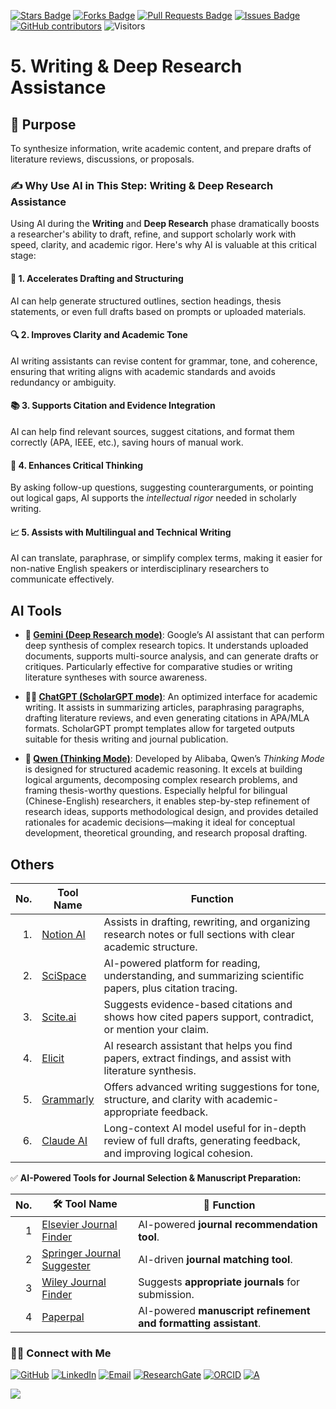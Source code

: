 <a href="https://github.com/drshahizan/short-course/stargazers"><img src="https://img.shields.io/github/stars/drshahizan/short-course" alt="Stars Badge"/></a>
<a href="https://github.com/drshahizan/short-course/network/members"><img src="https://img.shields.io/github/forks/drshahizan/short-course" alt="Forks Badge"/></a>
<a href="https://github.com/drshahizan/short-course/pulls"><img src="https://img.shields.io/github/issues-pr/drshahizan/short-course" alt="Pull Requests Badge"/></a>
<a href="https://github.com/drshahizan/short-course"><img src="https://img.shields.io/github/issues/drshahizan/short-course" alt="Issues Badge"/></a>
<a href="https://github.com/drshahizan/short-course/graphs/contributors"><img alt="GitHub contributors" src="https://img.shields.io/github/contributors/drshahizan/short-course?color=2b9348"></a>
![Visitors](https://api.visitorbadge.io/api/visitors?path=https%3A%2F%2Fgithub.com%2Fdrshahizan%2Fshort-course&labelColor=%23d9e3f0&countColor=%23697689&style=flat)

# 5. Writing & Deep Research Assistance

## 🔸 Purpose
To synthesize information, write academic content, and prepare drafts of literature reviews, discussions, or proposals.

### ✍️ Why Use AI in This Step: **Writing & Deep Research Assistance**

Using AI during the **Writing** and **Deep Research** phase dramatically boosts a researcher's ability to draft, refine, and support scholarly work with speed, clarity, and academic rigor. Here's why AI is valuable at this critical stage:


#### 🧠 1. **Accelerates Drafting and Structuring**
AI can help generate structured outlines, section headings, thesis statements, or even full drafts based on prompts or uploaded materials.


#### 🔍 2. **Improves Clarity and Academic Tone**
AI writing assistants can revise content for grammar, tone, and coherence, ensuring that writing aligns with academic standards and avoids redundancy or ambiguity.

#### 📚 3. **Supports Citation and Evidence Integration**
AI can help find relevant sources, suggest citations, and format them correctly (APA, IEEE, etc.), saving hours of manual work.

#### 🧩 4. **Enhances Critical Thinking**
By asking follow-up questions, suggesting counterarguments, or pointing out logical gaps, AI supports the *intellectual rigor* needed in scholarly writing.


#### 📈 5. **Assists with Multilingual and Technical Writing**
AI can translate, paraphrase, or simplify complex terms, making it easier for non-native English speakers or interdisciplinary researchers to communicate effectively.

## AI Tools
* **🔬 [Gemini (Deep Research mode)](./ai/gemini.md)**:
Google’s AI assistant that can perform deep synthesis of complex research topics. It understands uploaded documents, supports multi-source analysis, and can generate drafts or critiques. Particularly effective for comparative studies or writing literature syntheses with source awareness.

* **🧑‍🎓 [ChatGPT (ScholarGPT mode)](./ai/chatgpt.md)**:
An optimized interface for academic writing. It assists in summarizing articles, paraphrasing paragraphs, drafting literature reviews, and even generating citations in APA/MLA formats. ScholarGPT prompt templates allow for targeted outputs suitable for thesis writing and journal publication.

* **🧠 [Qwen (Thinking Mode)](./ai/qwen.md)**:
  Developed by Alibaba, Qwen’s *Thinking Mode* is designed for structured academic reasoning. It excels at building logical arguments, decomposing complex research problems, and framing thesis-worthy questions. Especially helpful for bilingual (Chinese-English) researchers, it enables step-by-step refinement of research ideas, supports methodological design, and provides detailed rationales for academic decisions—making it ideal for conceptual development, theoretical grounding, and research proposal drafting.


## Others

| No. |Tool Name                                  | Function |
| --: | ------------------------------------------------- | --------------------------------------------------------------------------------------------------------------------------- |
|  1. | [Notion AI](https://www.notion.so/product/ai) | Assists in drafting, rewriting, and organizing research notes or full sections with clear academic structure.               |
|  2. | [SciSpace](https://typeset.io/scispace/)      | AI-powered platform for reading, understanding, and summarizing scientific papers, plus citation tracing.                   |
|  3. | [Scite.ai](https://scite.ai/)                 | Suggests evidence-based citations and shows how cited papers support, contradict, or mention your claim.                    |
|  4. | [Elicit](https://elicit.org/)                 | AI research assistant that helps you find papers, extract findings, and assist with literature synthesis.                   |
|  5. | [Grammarly](https://www.grammarly.com/go)   | Offers advanced writing suggestions for tone, structure, and clarity with academic-appropriate feedback.                    |
|  6. | [Claude AI](https://claude.ai/)               | Long-context AI model useful for in-depth review of full drafts, generating feedback, and improving logical cohesion.       |

✅ **AI-Powered Tools for Journal Selection & Manuscript Preparation:**  

| No. | 🛠 **Tool Name** | 📖 **Function** | 
| ---: | ---------------- | ------------------ | 
| 1 | [Elsevier Journal Finder](https://journalfinder.elsevier.com/) | AI-powered **journal recommendation tool**. | 
| 2 | [Springer Journal Suggester](https://journalsuggester.springer.com/) | AI-driven **journal matching tool**. | 
| 3 | [Wiley Journal Finder](https://journalfinder.wiley.com/) | Suggests **appropriate journals** for submission. | 
| 4 | [Paperpal](https://www.paperpal.com/) | AI-powered **manuscript refinement and formatting assistant**. | 



### 🙌🏻 Connect with Me
<p align="left">
    <a href="https://github.com/drshahizan" target="_blank"><img alt="GitHub" src="https://img.shields.io/badge/-@drshahizan-181717?style=flat-square&logo=GitHub&logoColor=white"></a>
    <a href="https://www.linkedin.com/in/drshahizan" target="_blank"><img alt="LinkedIn" src="https://img.shields.io/badge/-drshahizan-blue?style=flat-square&logo=Linkedin&logoColor=white&link=https://www.linkedin.com/in/drshahizan/"></a>
    <a href="mailto:shahizan@utm.my" target="_blank"><img alt="Email" src="https://img.shields.io/badge/-shahizan@utm.my-c14438?style=flat-square&logo=Gmail&logoColor=white&link=mailto:shahizan@utm.my.com"></a>
    <a href="https://www.researchgate.net/profile/Mohd-Othman-28" target="_blank"><img alt="ResearchGate" src="https://img.shields.io/badge/-ResearchGate-00CCBB?style=flat-square&logo=ResearchGate&logoColor=white"></a>
    <a href="https://orcid.org/0000-0003-4261-1873" target="_blank"><img alt="ORCID" src="https://img.shields.io/badge/-ORCID-A6CE39?style=flat-square&logo=ORCID&logoColor=white"></a> 
 <a href="https://visitorbadge.io/status?path=https%3A%2F%2Fgithub.com%2Fdrshahizan" target="_blank"><img alt="A" src="https://api.visitorbadge.io/api/visitors?path=https%3A%2F%2Fgithub.com%2Fdrshahizan&labelColor=%23697689&countColor=%23555555&style=plastic"></a>
 
![](https://hit.yhype.me/github/profile?user_id=81284918)
</p>

